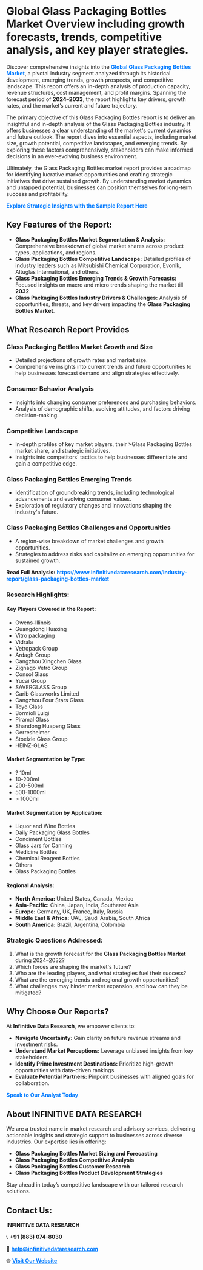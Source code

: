 <h1>Global Glass Packaging Bottles Market Overview including growth forecasts, trends, competitive analysis, and key player strategies.</h1>
<p>
Discover comprehensive insights into the 
<a href="https://www.infinitivedataresearch.com/industry-report/glass-packaging-bottles-market" rel="dofollow" style="color: #007BFF; text-decoration: none;"><strong>Global Glass Packaging Bottles Market</strong></a>, a pivotal industry segment analyzed through its historical development, emerging trends, growth prospects, and competitive landscape. This report offers an in-depth analysis of production capacity, revenue structures, cost management, and profit margins. Spanning the forecast period of <strong>2024–2033</strong>, the report highlights key drivers, growth rates, and the market’s current and future trajectory.
</p>
<p>
The primary objective of this Glass Packaging Bottles report is to deliver an insightful and in-depth analysis of the Glass Packaging Bottles industry. It offers businesses a clear understanding of the market's current dynamics and future outlook. The report dives into essential aspects, including market size, growth potential, competitive landscapes, and emerging trends. By exploring these factors comprehensively, stakeholders can make informed decisions in an ever-evolving business environment.
</p>
<p>
Ultimately, the Glass Packaging Bottles market report provides a roadmap for identifying lucrative market opportunities and crafting strategic initiatives that drive sustained growth. By understanding market dynamics and untapped potential, businesses can position themselves for long-term success and profitability.
</p>
<p>
<a href="https://www.infinitivedataresearch.com/request-sample/reportId=111945" style="color: #007BFF; text-decoration: none;"><strong>Explore Strategic Insights with the Sample Report Here</strong></a>
</p>

<h2>Key Features of the Report:</h2>
<ul>
<li><strong>Glass Packaging Bottles Market Segmentation & Analysis:</strong> Comprehensive breakdown of global market shares across product types, applications, and regions.</li>
<li><strong>Glass Packaging Bottles Competitive Landscape:</strong> Detailed profiles of industry leaders such as Mitsubishi Chemical Corporation, Evonik, Altuglas International, and others.</li>
<li><strong>Glass Packaging Bottles Emerging Trends & Growth Forecasts:</strong> Focused insights on macro and micro trends shaping the market till <strong>2032</strong>.</li>
<li><strong>Glass Packaging Bottles Industry Drivers & Challenges:</strong> Analysis of opportunities, threats, and key drivers impacting the <strong>Glass Packaging Bottles Market</strong>.</li>
</ul>

<h2>What Research Report Provides</h2>
<h3>Glass Packaging Bottles Market Growth and Size</h3>
<ul>
<li>Detailed projections of growth rates and market size.</li>
<li>Comprehensive insights into current trends and future opportunities to help businesses forecast demand and align strategies effectively.</li>
</ul>

<h3>Consumer Behavior Analysis</h3>
<ul>
<li>Insights into changing consumer preferences and purchasing behaviors.</li>
<li>Analysis of demographic shifts, evolving attitudes, and factors driving decision-making.</li>
</ul>

<h3>Competitive Landscape</h3>
<ul>
<li>In-depth profiles of key market players, their >Glass Packaging Bottles market share, and strategic initiatives.</li>
<li>Insights into competitors' tactics to help businesses differentiate and gain a competitive edge.</li>
</ul>

<h3>Glass Packaging Bottles Emerging Trends</h3>
<ul>
<li>Identification of groundbreaking trends, including technological advancements and evolving consumer values.</li>
<li>Exploration of regulatory changes and innovations shaping the industry's future.</li>
</ul>

<h3>Glass Packaging Bottles Challenges and Opportunities</h3>
<ul>
<li>A region-wise breakdown of market challenges and growth opportunities.</li>
<li>Strategies to address risks and capitalize on emerging opportunities for sustained growth.</li>
</ul>
<p><strong>Read Full Analysis:</strong> <a href="https://www.infinitivedataresearch.com/industry-report/glass-packaging-bottles-market" rel="dofollow" style="color: #007BFF; text-decoration: none;"><strong>https://www.infinitivedataresearch.com/industry-report/glass-packaging-bottles-market</strong></a></p>
<h3>Research Highlights:</h3>
<h4>Key Players Covered in the Report:</h4>
<ul><li>Owens-Illinois</li><li>Guangdong Huaxing</li><li>Vitro packaging</li><li>Vidrala</li><li>Vetropack Group</li><li>Ardagh Group</li><li>Cangzhou Xingchen Glass</li><li>Zignago Vetro Group</li><li>Consol Glass</li><li>Yucai Group</li><li>SAVERGLASS Group</li><li>Carib Glassworks Limited</li><li>Cangzhou Four Stars Glass</li><li>Toyo Glass</li><li>Bormioli Luigi</li><li>Piramal Glass</li><li>Shandong Huapeng Glass</li><li>Gerresheimer</li><li>Stoelzle Glass Group</li><li>HEINZ-GLAS</li></ul>
<h4>Market Segmentation by Type:</h4>
<ul><li>? 10ml</li><li>10-200ml</li><li>200-500ml</li><li>500-1000ml</li><li>&gt; 1000ml</li></ul>
<h4>Market Segmentation by Application:</h4>
<ul><li>Liquor and Wine Bottles</li><li>Daily Packaging Glass Bottles</li><li>Condiment Bottles</li><li>Glass Jars for Canning</li><li>Medicine Bottles</li><li>Chemical Reagent Bottles</li><li>Others</li><li>Glass Packaging Bottles</li></ul>

<h4>Regional Analysis:</h4>
<ul>
<li><strong>North America:</strong> United States, Canada, Mexico</li>
<li><strong>Asia-Pacific:</strong> China, Japan, India, Southeast Asia</li>
<li><strong>Europe:</strong> Germany, UK, France, Italy, Russia</li>
<li><strong>Middle East & Africa:</strong> UAE, Saudi Arabia, South Africa</li>
<li><strong>South America:</strong> Brazil, Argentina, Colombia</li>
</ul>

<h3>Strategic Questions Addressed:</h3>
<ol>
<li>What is the growth forecast for the <strong>Glass Packaging Bottles Market</strong> during 2024–2032?</li>
<li>Which forces are shaping the market's future?</li>
<li>Who are the leading players, and what strategies fuel their success?</li>
<li>What are the emerging trends and regional growth opportunities?</li>
<li>What challenges may hinder market expansion, and how can they be mitigated?</li>
</ol>

<h2>Why Choose Our Reports?</h2>
<p>At <strong>Infinitive Data Research</strong>, we empower clients to:</p>
<ul>
<li><strong>Navigate Uncertainty:</strong> Gain clarity on future revenue streams and investment risks.</li>
<li><strong>Understand Market Perceptions:</strong> Leverage unbiased insights from key stakeholders.</li>
<li><strong>Identify Prime Investment Destinations:</strong> Prioritize high-growth opportunities with data-driven rankings.</li>
<li><strong>Evaluate Potential Partners:</strong> Pinpoint businesses with aligned goals for collaboration.</li>
</ul>
<p><a href="https://www.infinitivedataresearch.com/industry-report/glass-packaging-bottles-market" rel="dofollow" style="color: #007BFF; text-decoration: none;"><strong>Speak to Our Analyst Today</strong></a></p>

<h2>About INFINITIVE DATA RESEARCH</h2>
<p>We are a trusted name in market research and advisory services, delivering actionable insights and strategic support to businesses across diverse industries. Our expertise lies in offering:</p>
<ul>
<li><strong>Glass Packaging Bottles Market Sizing and Forecasting</strong></li>
<li><strong>Glass Packaging Bottles Competitive Analysis</strong></li>
<li><strong>Glass Packaging Bottles Customer Research</strong></li>
<li><strong>Glass Packaging Bottles Product Development Strategies</strong></li>
</ul>
<p>Stay ahead in today’s competitive landscape with our tailored research solutions.</p>

<h2>Contact Us:</h2>
<p><strong>INFINITIVE DATA RESEARCH</strong></p>
<p>📞 <strong>+91 (883) 074-8030</strong></p>
<p>📧 <strong><a href="mailto:help@infinitivedataresearch.com" style="color: #007BFF;">help@infinitivedataresearch.com</a></strong></p>
<p>🌐 <strong><a href="https://www.infinitivedataresearch.com" rel="dofollow" style="color: #007BFF;">Visit Our Website</a></strong></p>